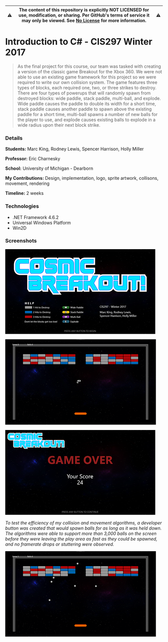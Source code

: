 :warning: | __The content of this repository is explicitly NOT LICENSED for use, modification, or sharing. Per GitHub's terms of service it may only be viewed. See [No License] for more information.__ | :warning:
--------- | ------------------------------------------------------------------------------------------------------------------------------------------------------------------------------------------------ | ---------

[No License]: https://choosealicense.com/no-permission/

Introduction to C# - CIS297 Winter 2017
======
>As the final project for this course, our team was tasked with creating a version of the classic
>game Breakout for the Xbox 360. We were not able to use an existing game framework for this project
>so we were required to write our own collision system. The game features three types of blocks,
>each required one, two, or three strikes to destroy. There are four types of powerups that will
>randomly spawn from destroyed blocks: wide paddle, stack paddle, multi-ball, and explode. Wide
>paddle causes the paddle to double its width for a short time, stack paddle causes another paddle
>to spawn above the existing paddle for a short time, multi-ball spawns a number of new balls for
>the player to use, and explode causes existing balls to explode in a wide radius upon their next
>block strike.

### Details

__Students:__ Marc King, Rodney Lewis, Spencer Harrison, Holly Miller

__Professor:__ Eric Charnesky

__School:__ University of Michigan - Dearborn

__My Contributions:__ Design, implementation, logo, sprite artwork, collisons, movement, rendering

__Timeline:__ 2 weeks

### Technologies

* .NET Framework 4.6.2
* Universal Windows Platform
* Win2D

### Screenshots

[![MainMenu](Screenshots/MainMenu.png?raw=true "MainMenu")](Screenshots/MainMenu.png?raw=true)

[![Gameplay](Screenshots/Gameplay.gif?raw=true "Gameplay")](Screenshots/Gameplay.gif?raw=true)

[![GameOver](Screenshots/GameOver.png?raw=true "GameOver")](Screenshots/GameOver.png?raw=true)

*To test the efficiency of my collision and movement algorithms, a developer button was created that would
spawn balls for as long as it was held down. The algorithms were able to support more than 3,000 balls
on the screen before they were leaving the play area as fast as they could be spawned, and no framerate
drops or stuttering were observed.*

[![StressTest](Screenshots/StressTest.gif?raw=true "StressTest")](Screenshots/StressTest.gif?raw=true)

